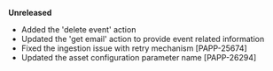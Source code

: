 **Unreleased**
* Added the 'delete event' action
* Updated the 'get email' action to provide event related information
* Fixed the ingestion issue with retry mechanism [PAPP-25674]
* Updated the asset configuration parameter name [PAPP-26294]